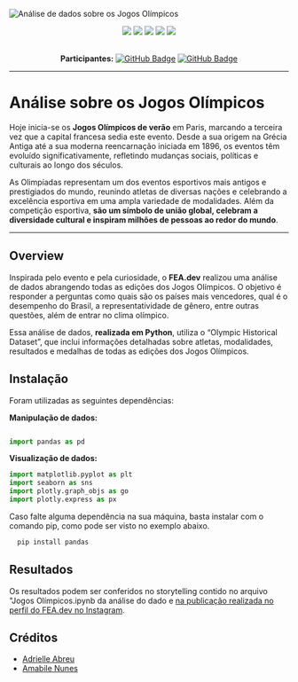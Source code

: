 ![Análise de dados sobre os Jogos Olímpicos](assets/abril-mes-mundial-saude.png)

<div align="center">
 
 <img src="https://img.shields.io/badge/Python-FFD43B?style=for-the-badge&logo=python&logoColor=blue" />
 <img src="https://img.shields.io/badge/pandas-%23150458.svg?style=for-the-badge&logo=pandas&logoColor=white"/>
 <img src="https://img.shields.io/badge/Matplotlib-%23ffffff.svg?style=for-the-badge&logo=Matplotlib&logoColor=black"/>
 <img src="https://img.shields.io/badge/Plotly-%233F4F75.svg?style=for-the-badge&logo=plotly&logoColor=white"/>
 <img src="https://img.shields.io/badge/Instagram-E4405F?style=for-the-badge&logo=instagram&logoColor=white" />

</div>

<br>

<div align="center">

  **Participantes:** <a href="https://github.com/Adrielle123abreu">[![GitHub Badge](https://img.shields.io/badge/Adrielle_Abreu-100000?style=for-the-badge&logo=GitHub&logoColor=white)](https://github.com/Adrielle123abreu)</a> 
  <a href="https://github.com/mabibis">[![GitHub Badge](https://img.shields.io/badge/Amabile_Nunes-100000?style=for-the-badge&logo=GitHub&logoColor=white)](https://github.com/mabibis)</a>

</div>

---

# Análise sobre os Jogos Olímpicos

Hoje inicia-se os **Jogos Olímpicos de verão** em Paris, marcando a terceira vez que a capital francesa sedia este evento. Desde a sua origem na Grécia Antiga até a sua moderna reencarnação iniciada em 1896, os eventos têm evoluído significativamente, refletindo mudanças sociais, políticas e culturais ao longo dos séculos.

As Olimpíadas representam um dos eventos esportivos mais antigos e prestigiados do mundo, reunindo atletas de diversas nações e celebrando a excelência esportiva em uma ampla variedade de modalidades. Além da competição esportiva, **são um símbolo de união global, celebram a diversidade cultural e inspiram milhões de pessoas ao redor do mundo**. 



---

## Overview

Inspirada pelo evento e pela curiosidade, o **FEA.dev** realizou uma análise de dados abrangendo todas as edições dos Jogos Olímpicos. O objetivo é responder a perguntas como quais são os países mais vencedores, qual é o desempenho do Brasil, a representatividade de gênero, entre outras questões, além de entrar no clima olímpico.

Essa análise de dados, **realizada em Python**, utiliza o “Olympic Historical Dataset”, que inclui informações detalhadas sobre atletas, modalidades, resultados e medalhas de todas as edições dos Jogos Olímpicos.


## Instalação

Foram utilizadas as seguintes dependências:

__Manipulação de dados:__
```python

import pandas as pd
```

__Visualização de dados:__
```python
import matplotlib.pyplot as plt
import seaborn as sns
import plotly.graph_objs as go
import plotly.express as px
```

Caso falte alguma dependência na sua máquina, basta instalar com o comando pip, como pode ser visto no exemplo abaixo.
```python
  pip install pandas
```

## Resultados

Os resultados podem ser conferidos no storytelling contido no arquivo "Jogos Olímpicos.ipynb da análise do dado e [na publicação realizada no perfil do FEA.dev no Instagram](https://www.instagram.com/p/C6AAb3myihr).

## Créditos

- [Adrielle Abreu](https://github.com/Adrielle123abreu)
- [Amabile Nunes](https://github.com/mabibis)
